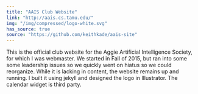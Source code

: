 ```yaml
---
title: "AAIS Club Website"
link: "http://aais.cs.tamu.edu/"
img: "/img/compressed/logo-white.svg"
has_source: true
source: "https://github.com/keithkade/aais-site"
---
```


This is the official club website for the Aggie Artificial Intelligence Society, for which I was webmaster. We started in Fall of 2015, but ran into some some leadership issues so we quickly went on hiatus so we could reorganize. While it is lacking in content, the website remains up and running. I built it using jekyll and designed the logo in Illustrator. The calendar widget is third party. 
